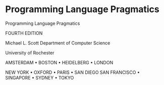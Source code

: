 # Programming Language Pragmatics

Programming Language Pragmatics

FOURTH EDITION

Michael L. Scott Department of Computer Science

University of Rochester

AMSTERDAM • BOSTON • HEIDELBERG • LONDON

NEW YORK • OXFORD • PARIS • SAN DIEGO SAN FRANCISCO • SINGAPORE • SYDNEY • TOKYO

